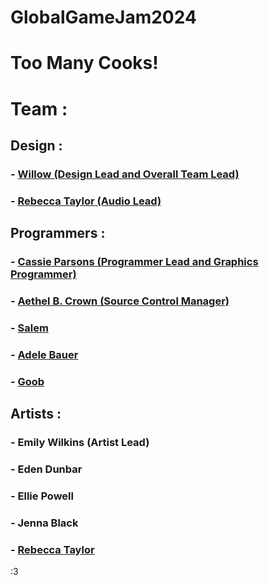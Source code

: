 # GlobalGameJam2024

# Too Many Cooks!
# Team :
## Design :
### - [Willow (Design Lead and Overall Team Lead)](https://github.com/SBTMackie)
### - [Rebecca Taylor (Audio Lead)](https://github.com/Azaersyss)

## Programmers :
### - [Cassie Parsons (Programmer Lead and Graphics Programmer)](https://github.com/CassieParticles)
### - [Aethel B. Crown (Source Control Manager)](https://github.com/Belphonz)
### - [Salem](https://github.com/SBTMackie)
### - [Adele Bauer](https://github.com/AdelePrism)
### - [Goob](https://github.com/GuestGoob)

## Artists : 
### - Emily Wilkins (Artist Lead)
### - Eden Dunbar
### - Ellie Powell
### - Jenna Black
### - [Rebecca Taylor](https://github.com/Azaersyss)
:3
